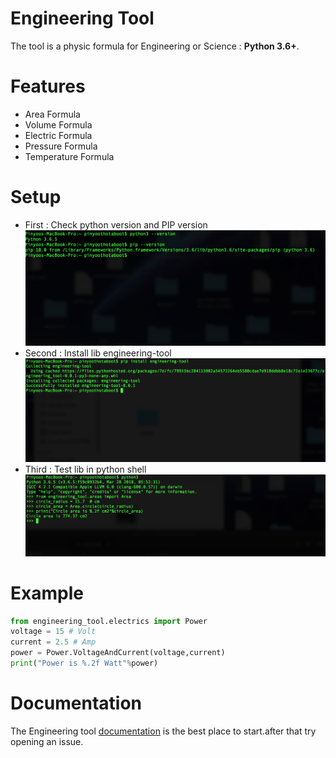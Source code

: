 # Engineering Tool

The tool is a physic formula for Engineering or Science : **Python 3.6+**.


# Features
- Area Formula
- Volume Formula
- Electric Formula
- Pressure Formula
- Temperature Formula 

# Setup
- First : Check python version and PIP version
![](docs/images/check_version.png?raw=true)
- Second : Install lib engineering-tool
![](docs/images/install.png?raw=true)
- Third : Test lib in python shell
![](docs/images/example.png?raw=true)

# Example

```python
from engineering_tool.electrics import Power
voltage = 15 # Volt
current = 2.5 # Amp
power = Power.VoltageAndCurrent(voltage,current)
print("Power is %.2f Watt"%power)
```

# Documentation
The Engineering tool [documentation](https://github.com/pinyoothotaboot/engineering_tool/tree/master/docs) is the best place to start.after that try opening an issue.